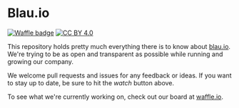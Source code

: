 # Blau.io 

[![Waffle badge](https://badge.waffle.io/blau-io/opencompany.svg?label=in%20progress&title=In%20Progress)](http://waffle.io/blau-io/opencompany)
[![CC BY 4.0](https://img.shields.io/badge/license-CC%20BY%204.0-blue.svg?style=plastic)](LICENSE.md)

This repository holds pretty much everything there is to know about [blau.io](http://blau.io). We're trying to be as open and transparent as possible while running and growing our company. 

We welcome pull requests and issues for any feedback or ideas. If you want to stay up to date, be sure to hit the *watch* button above.

To see what we're currently working on, check out our board at [waffle.io](https://waffle.io/blau-io/opencompany).

